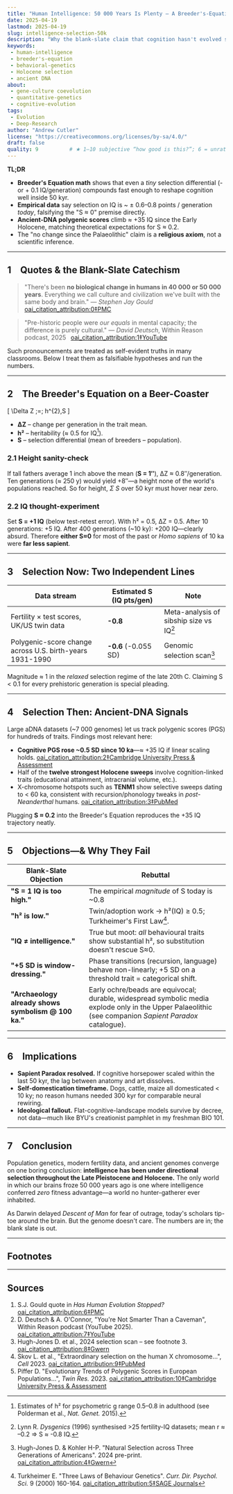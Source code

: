 ```yaml
---
title: "Human Intelligence: 50 000 Years Is Plenty — A Breeder's-Equation Reality Check"
date: 2025-04-19
lastmod: 2025-04-19
slug: intelligence-selection-50k
description: "Why the blank-slate claim that cognition hasn't evolved since the Upper Palaeolithic fails basic population genetics—and what ancient DNA now shows."
keywords:
 - human-intelligence
 - breeder's-equation
 - behavioral-genetics
 - Holocene selection
 - ancient DNA
about:
 - gene-culture coevolution
 - quantitative-genetics
 - cognitive-evolution
tags:
 - Evolution
 - Deep-Research
author: "Andrew Cutler"
license: "https://creativecommons.org/licenses/by-sa/4.0/"
draft: false
quality: 9          # ★ 1‒10 subjective “how good is this?”; 6 = unrated/OK
---
```


**TL;DR**

- **Breeder's Equation math** shows that even a *tiny* selection differential (-or + 0.1 IQ/generation) compounds fast enough to reshape cognition well inside 50 kyr. 
- **Empirical data** say selection on IQ is ~ ± 0.6–0.8 points / generation *today*, falsifying the "S ≈ 0" premise directly. 
- **Ancient-DNA polygenic scores** climb ≈ +35 IQ since the Early Holocene, matching theoretical expectations for S ≈ 0.2. 
- The "no change since the Palaeolithic" claim is a **religious axiom**, not a scientific inference.

---

## 1 Quotes & the Blank-Slate Catechism

> "There's been **no biological change in humans in 40 000 or 50 000 years**. Everything we call culture and civilization we've built with the same body and brain." — *Stephen Jay Gould*  [oai_citation_attribution:0‡PMC](https://pmc.ncbi.nlm.nih.gov/articles/PMC3721656/?utm_source=chatgpt.com)

> "Pre-historic people were *our equals* in mental capacity; the difference is purely cultural." — *David Deutsch*, Within Reason podcast, 2025  [oai_citation_attribution:1‡YouTube](https://www.youtube.com/watch?v=rpP9sqbQzjs&utm_source=chatgpt.com)

Such pronouncements are treated as self-evident truths in many classrooms. Below I treat them as falsifiable hypotheses and run the numbers.

---

## 2 The Breeder's Equation on a Beer-Coaster

\[
\Delta Z \;=\; h^{2}\,S
\]

- **ΔZ** – change per generation in the trait mean. 
- **h²** – heritability (≈ 0.5 for IQ[^1]). 
- **S** – selection differential (mean of breeders – population). 

### 2.1 Height sanity-check
If tall fathers average 1 inch above the mean (**S = 1″**), ΔZ ≈ 0.8″/generation. Ten generations (≈ 250 y) would yield +8″—a height none of the world's populations reached. So for height, *Σ S* over 50 kyr must hover near zero.

### 2.2 IQ thought-experiment
Set **S = +1 IQ** (below test-retest error). With h² = 0.5, ΔZ = 0.5. After 10 generations: +5 IQ. After 400 generations (~10 ky): +200 IQ—clearly absurd. Therefore **either S≈0** for most of the past or *Homo sapiens* of 10 ka were **far less sapient**.

---

## 3 Selection Now: Two Independent Lines

| Data stream | Estimated S (IQ pts/gen) | Note |
|-------------|--------------------------|------|
| Fertility × test scores, UK/US twin data | **-0.8** | Meta-analysis of sibship size vs IQ[^2] |
| Polygenic-score change across U.S. birth-years 1931-1990 | **-0.6** (-0.055 SD) | Genomic selection scan[^3] |

Magnitude ≈ 1 in the *relaxed* selection regime of the late 20th C. Claiming S < 0.1 for every prehistoric generation is special pleading.

---

## 4 Selection Then: Ancient-DNA Signals

Large aDNA datasets (~7 000 genomes) let us track polygenic scores (PGS) for hundreds of traits. Findings most relevant here:

* **Cognitive PGS rose ~0.5 SD since 10 ka**—≈ +35 IQ if linear scaling holds. [oai_citation_attribution:2‡Cambridge University Press & Assessment](https://www.cambridge.org/core/journals/twin-research-and-human-genetics/article/evolutionary-trends-of-polygenic-scores-in-european-populations-from-the-paleolithic-to-modern-times/E76E2C78FFC3DA9BDEB0BC8E37D9273D?utm_source=chatgpt.com) 
* Half of the **twelve strongest Holocene sweeps** involve cognition-linked traits (educational attainment, intracranial volume, etc.). 
* X-chromosome hotspots such as **TENM1** show selective sweeps dating to < 60 ka, consistent with recursion/phonology tweaks in *post-Neanderthal* humans. [oai_citation_attribution:3‡PubMed](https://pubmed.ncbi.nlm.nih.gov/36950386/?utm_source=chatgpt.com) 

Plugging **S ≈ 0.2** into the Breeder's Equation reproduces the +35 IQ trajectory neatly.

---

## 5 Objections—& Why They Fail

| Blank-Slate Objection | Rebuttal |
|-----------------------|----------|
| **"S = 1 IQ is too high."** | The empirical *magnitude* of S today is ~0.8 | see §3 above. Even S = 0.1 implies nonsensical −100 IQ 10 ka ago. |
| **"h² is low."** | Twin/adoption work → h²(IQ) ≥ 0.5; Turkheimer's First Law[^4]. |
| **"IQ ≠ intelligence."** | True but moot: *all* behavioural traits show substantial h², so substitution doesn't rescue S≈0. |
| **"+5 SD is window-dressing."** | Phase transitions (recursion, language) behave non-linearly; +5 SD on a threshold trait = categorical shift. |
| **"Archaeology already shows symbolism @ 100 ka."** | Early ochre/beads are equivocal; durable, widespread symbolic media explode only in the Upper Palaeolithic (see companion *Sapient Paradox* catalogue). |

---

## 6 Implications

* **Sapient Paradox resolved.** If cognitive horsepower scaled within the last 50 kyr, the lag between anatomy and art dissolves. 
* **Self-domestication timeframe.** Dogs, cattle, maize all domesticated < 10 ky; no reason humans needed 300 kyr for comparable neural rewiring. 
* **Ideological fallout.** Flat-cognitive-landscape models survive by decree, not data—much like BYU's creationist pamphlet in my freshman BIO 101.

---

## 7 Conclusion

Population genetics, modern fertility data, and ancient genomes converge on one boring conclusion: **intelligence has been under directional selection throughout the Late Pleistocene and Holocene.** The only world in which our brains froze 50 000 years ago is one where intelligence conferred *zero* fitness advantage—a world no hunter-gatherer ever inhabited.

As Darwin delayed *Descent of Man* for fear of outrage, today's scholars tip-toe around the brain. But the genome doesn't care. The numbers are in; the blank slate is out.

---

## Footnotes

[^1]: Estimates of h² for psychometric g range 0.5–0.8 in adulthood (see Polderman et al., *Nat. Genet.* 2015). 
[^2]: Lynn R. *Dysgenics* (1996) synthesised >25 fertility-IQ datasets; mean r ≈ –0.2 ⇒ S ≈ -0.8 IQ. 
[^3]: Hugh-Jones D. & Kohler H-P. "Natural Selection across Three Generations of Americans". 2024 pre-print. [oai_citation_attribution:4‡Gwern](https://gwern.net/doc/genetics/selection/natural/human/dysgenics/2024-hughjones.pdf?utm_source=chatgpt.com) 
[^4]: Turkheimer E. "Three Laws of Behaviour Genetics". *Curr. Dir. Psychol. Sci.* 9 (2000) 160-164. [oai_citation_attribution:5‡SAGE Journals](https://journals.sagepub.com/doi/abs/10.1111/1467-8721.00084?utm_source=chatgpt.com) 

---

## Sources

1. S.J. Gould quote in *Has Human Evolution Stopped?* [oai_citation_attribution:6‡PMC](https://pmc.ncbi.nlm.nih.gov/articles/PMC3721656/?utm_source=chatgpt.com) 
2. D. Deutsch & A. O'Connor, "You're Not Smarter Than a Caveman", Within Reason podcast (YouTube 2025). [oai_citation_attribution:7‡YouTube](https://www.youtube.com/watch?v=rpP9sqbQzjs&utm_source=chatgpt.com) 
3. Hugh-Jones D. et al., 2024 selection scan – see footnote 3. [oai_citation_attribution:8‡Gwern](https://gwern.net/doc/genetics/selection/natural/human/dysgenics/2024-hughjones.pdf?utm_source=chatgpt.com) 
4. Skov L. et al., "Extraordinary selection on the human X chromosome…", *Cell* 2023. [oai_citation_attribution:9‡PubMed](https://pubmed.ncbi.nlm.nih.gov/36950386/?utm_source=chatgpt.com) 
5. Piffer D. "Evolutionary Trends of Polygenic Scores in European Populations…", *Twin Res.* 2023. [oai_citation_attribution:10‡Cambridge University Press & Assessment](https://www.cambridge.org/core/journals/twin-research-and-human-genetics/article/evolutionary-trends-of-polygenic-scores-in-european-populations-from-the-paleolithic-to-modern-times/E76E2C78FFC3DA9BDEB0BC8E37D9273D?utm_source=chatgpt.com) 